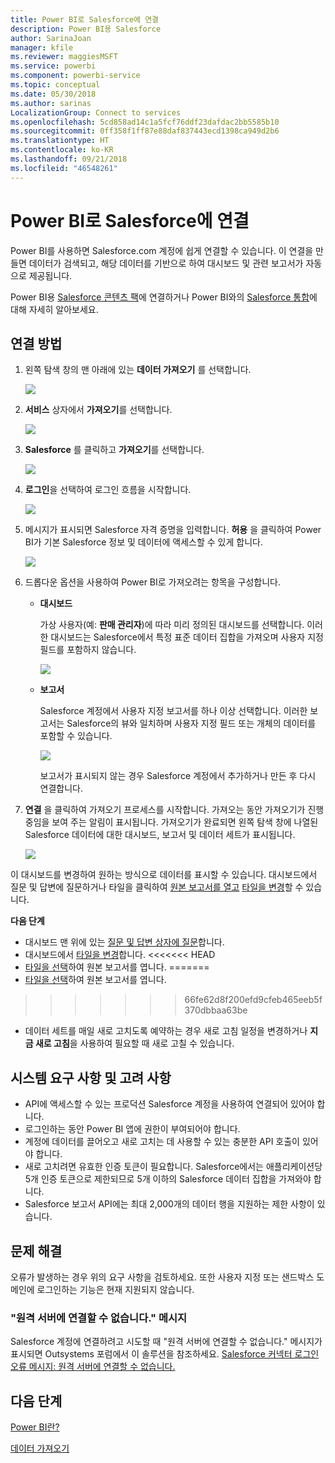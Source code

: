 ```yaml
---
title: Power BI로 Salesforce에 연결
description: Power BI용 Salesforce
author: SarinaJoan
manager: kfile
ms.reviewer: maggiesMSFT
ms.service: powerbi
ms.component: powerbi-service
ms.topic: conceptual
ms.date: 05/30/2018
ms.author: sarinas
LocalizationGroup: Connect to services
ms.openlocfilehash: 5cd858ad14c1a5fcf76ddf23dafdac2bb5585b10
ms.sourcegitcommit: 0ff358f1ff87e88daf837443ecd1398ca949d2b6
ms.translationtype: HT
ms.contentlocale: ko-KR
ms.lasthandoff: 09/21/2018
ms.locfileid: "46548261"
---
```

# <a name="connect-to-salesforce-with-power-bi"></a>Power BI로 Salesforce에 연결
Power BI를 사용하면 Salesforce.com 계정에 쉽게 연결할 수 있습니다. 이 연결을 만들면 데이터가 검색되고, 해당 데이터를 기반으로 하여 대시보드 및 관련 보고서가 자동으로 제공됩니다.

Power BI용 [Salesforce 콘텐츠 팩](https://app.powerbi.com/getdata/services/salesforce)에 연결하거나 Power BI와의 [Salesforce 통합](https://powerbi.microsoft.com/integrations/salesforce)에 대해 자세히 알아보세요.

## <a name="how-to-connect"></a>연결 방법
1. 왼쪽 탐색 창의 맨 아래에 있는 **데이터 가져오기** 를 선택합니다.
   
   ![](media/service-connect-to-salesforce/pbi_getdata.png) 
2. **서비스** 상자에서 **가져오기**를 선택합니다.
   
   ![](media/service-connect-to-salesforce/pbi_getservices.png) 
3. **Salesforce** 를 클릭하고 **가져오기**를 선택합니다.  
   
   ![](media/service-connect-to-salesforce/salesforce.png)
4. **로그인**을 선택하여 로그인 흐름을 시작합니다.
   
    ![](media/service-connect-to-salesforce/dialog.png)
5. 메시지가 표시되면 Salesforce 자격 증명을 입력합니다. **허용** 을 클릭하여 Power BI가 기본 Salesforce 정보 및 데이터에 액세스할 수 있게 합니다.
   
   ![](media/service-connect-to-salesforce/sf_authorize.png)
6. 드롭다운 옵션을 사용하여 Power BI로 가져오려는 항목을 구성합니다.
   
   * **대시보드**
     
     가상 사용자(예: **판매 관리자**)에 따라 미리 정의된 대시보드를 선택합니다. 이러한 대시보드는 Salesforce에서 특정 표준 데이터 집합을 가져오며 사용자 지정 필드를 포함하지 않습니다.
     
     ![](media/service-connect-to-salesforce/pbi_salesforcechooserole.png)
   * **보고서**
     
     Salesforce 계정에서 사용자 지정 보고서를 하나 이상 선택합니다. 이러한 보고서는 Salesforce의 뷰와 일치하며 사용자 지정 필드 또는 개체의 데이터를 포함할 수 있습니다.
     
     ![](media/service-connect-to-salesforce/pbi_salesforcereports.png)
     
     보고서가 표시되지 않는 경우 Salesforce 계정에서 추가하거나 만든 후 다시 연결합니다.
7. **연결** 을 클릭하여 가져오기 프로세스를 시작합니다. 가져오는 동안 가져오기가 진행 중임을 보여 주는 알림이 표시됩니다. 가져오기가 완료되면 왼쪽 탐색 창에 나열된 Salesforce 데이터에 대한 대시보드, 보고서 및 데이터 세트가 표시됩니다.
   
   ![](media/service-connect-to-salesforce/pbi_getdatasalesforcedash.png)

이 대시보드를 변경하여 원하는 방식으로 데이터를 표시할 수 있습니다. 대시보드에서 질문 및 답변에 질문하거나 타일을 클릭하여 [원본 보고서를 열고](consumer/end-user-tiles.md) [타일을 변경](service-dashboard-edit-tile.md)할 수 있습니다.

**다음 단계**

* 대시보드 맨 위에 있는 [질문 및 답변 상자에 질문](consumer/end-user-q-and-a.md)합니다.
* 대시보드에서 [타일을 변경](service-dashboard-edit-tile.md)합니다. <<<<<<< HEAD
* [타일을 선택](consumer/end-user-tiles.md)하여 원본 보고서를 엽니다. =======
* [타일을 선택](service-dashboard-tiles.md)하여 원본 보고서를 엽니다.
>>>>>>> 66fe62d8f200efd9cfeb465eeb5f370dbbaa63be
* 데이터 세트를 매일 새로 고치도록 예약하는 경우 새로 고침 일정을 변경하거나 **지금 새로 고침**을 사용하여 필요할 때 새로 고칠 수 있습니다.

## <a name="system-requirements-and-considerations"></a>시스템 요구 사항 및 고려 사항
- API에 액세스할 수 있는 프로덕션 Salesforce 계정을 사용하여 연결되어 있어야 합니다.
- 로그인하는 동안 Power BI 앱에 권한이 부여되어야 합니다.
- 계정에 데이터를 끌어오고 새로 고치는 데 사용할 수 있는 충분한 API 호출이 있어야 합니다.
- 새로 고치려면 유효한 인증 토큰이 필요합니다. Salesforce에서는 애플리케이션당 5개 인증 토큰으로 제한되므로 5개 이하의 Salesforce 데이터 집합을 가져와야 합니다.
- Salesforce 보고서 API에는 최대 2,000개의 데이터 행을 지원하는 제한 사항이 있습니다.


## <a name="troubleshooting"></a>문제 해결
오류가 발생하는 경우 위의 요구 사항을 검토하세요. 또한 사용자 지정 또는 샌드박스 도메인에 로그인하는 기능은 현재 지원되지 않습니다.

### <a name="unable-to-connect-to-the-remote-server-message"></a>"원격 서버에 연결할 수 없습니다." 메시지

Salesforce 계정에 연결하려고 시도할 때 "원격 서버에 연결할 수 없습니다." 메시지가 표시되면 Outsystems 포럼에서 이 솔루션을 참조하세요. [Salesforce 커넥터 로그인 오류 메시지: 원격 서버에 연결할 수 없습니다.](https://www.outsystems.com/forums/Forum_TopicView.aspx?TopicId=17674&TopicName=log-in-error-message-unable-to-connect-to-the-remote-server&)


## <a name="next-steps"></a>다음 단계
[Power BI란?](power-bi-overview.md)

[데이터 가져오기](service-get-data.md)

